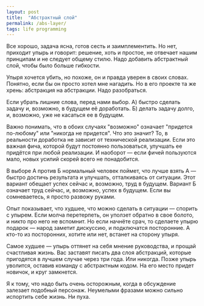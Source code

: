 ```yaml
---
layout: post
title:  "Абстрактный слой"
permalink: /abs-layer/
tags: life programming
---
```


Все хорошо, задача ясна, готов сесть и заимплементить. Но нет, приходит упырь и
говорит: решение, хоть и простое, не отвечает нашим принципам и не следует
общему стилю. Надо добавить абстрактный слой, чтобы было больше гибкости.

Упыря хочется убить, но похоже, он и правда уверен в своих словах. Понятно, если
бы он просто хотел мне нагадить. Но в его проекте та же хрень: абстракция на
абстракции. Надо разобраться.

Если убрать лишние слова, перед нами выбор. А) быстро сделать задачу и,
возможно, в будущем её доработать. Б) делать задачу долго, и, возможно, уже не
касаться ее в будущем.

Важно понимать, что в обоих случаях "возможно" означает "придется по-любому" или
"никогда не придется". Что это значит? То, в реальности доработка не зависит от
технической реализации. Если это важная фича, которой будут постоянно
пользоваться, улучшать ее придётся при любой реализации. И наоборот — если фичей
пользуются мало, новых усилий скорей всего не понадобится.

В выборе А против Б нормальный человек поймет, что лучше взять А — быстро
достичь результата и улучшать, отталкиваясь от ситуации. Этот вариант обещает
успех сейчас и, возможно, труд в будущем. Вариант Б означает труд сейчас, и,
возможно, успех в будущем. Если вы сомневаетесь, я просто развожу руками.

Опыт показывает, что худшее, что можно сделать в ситуации — спорить с
упырем. Если молча перетерпеть, он уползет обратно в свое болото, и никто про
него не вспомнит. Но если начнёте срач, то сделаете упырю подарок — народ
заметит дискуссию, и подключатся посторонние. А кто-то из посторонних, хотите
или нет, встанет на сторону упыря.

Самое худшее — упырь оттянет на себя мнение руководства, и прощай счастливая
жизнь. Вас заставят писать два слоя абстракций, которые пригодятся в лучшем
случае через три года. Или никогда. Позже упырь уволится, оставив команду с
абстрактным кодом. На его место придет новичок, и круг замкнется.

Я к тому, что надо быть очень осторожным, когда в обсуждение залезает подобный
персонаж. Неумелыми фразами можно сильно испортить себе жизнь. Ни пуха.
